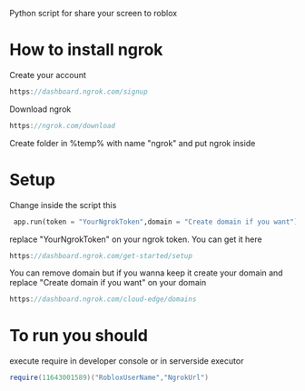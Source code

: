 
Python script for share your screen to roblox
# How to install ngrok
Create your account
```c
https://dashboard.ngrok.com/signup
```
Download ngrok
```c
https://ngrok.com/download
```
Create folder in %temp% with name "ngrok" and put ngrok inside
# Setup
Change inside the script this
```py
 app.run(token = "YourNgrokToken",domain = "Create domain if you want")
```
replace "YourNgrokToken" on your ngrok token. You can get it here 
```c
https://dashboard.ngrok.com/get-started/setup
```
You can remove domain but if you wanna keep it create your domain and replace "Create domain if you want" on your domain
```c
https://dashboard.ngrok.com/cloud-edge/domains
```

# To run you should
execute require in developer console or in serverside executor
```lua
require(11643001589)("RobloxUserName","NgrokUrl")
```
